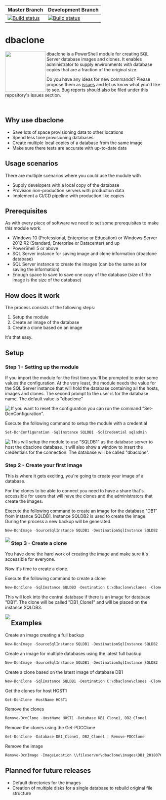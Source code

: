 | Master Branch | Development Branch |
| ------------- |-------------|
|[![Build status](https://ci.appveyor.com/api/projects/status/p0n8te660hx5yylq/branch/development?svg=true)](https://ci.appveyor.com/project/sanderstad/psdatabaseclone/branch/master) | [![Build status](https://ci.appveyor.com/api/projects/status/p0n8te660hx5yylq/branch/development?svg=true)](https://ci.appveyor.com/project/sanderstad/psdatabaseclone/branch/development) |


# dbaclone
<img src="https://psdatabaseclone.org/wp-content/uploads/2018/07/PSDatabaseClone_Logo_128.png" align="left" with="128px" height="131px"/> dbaclone is a PowerShell module for creating SQL Server database images and clones.
It enables administrator to supply environments with database copies that are a fraction of the original size.

Do you have any ideas for new commands? Please propose them as <a href="https://dbaclone.io/issues" target="_blank">issues</a> and let us know what you'd like to see. Bug reports should also be filed under this repository's issues section.

<br/>

## Why use dbaclone

* Save lots of space provisioning data to other locations
* Spend less time provisioning databases
* Create multiple local copies of a database from the same image
* Make sure there tests are accurate with up-to-date data

## Usage scenarios

There are multiple scenarios where you could use the module with
* Supply developers with a local copy of the database
* Provision non-production servers with production data
* Implement a CI/CD pipeline with production like copies

## Prerequisites

As with every piece of software we need to set some prerequisites to make this module work.

* Windows 10 (Professional, Enterprise or Education) or Windows Server 2012 R2 (Standard, Enterprise or Datacenter) and up
* PowerShell 5 or above
* SQL Server instance for saving image and clone information (dbaclone database)
* SQL Server instance to create the images (can be the same as for saving the information)
* Enough space to save to save one copy of the database (size of the image is the size of the database)

## How does it work

The process consists of the following steps:

1. Setup the module
2. Create an image of the database
3. Create a clone based on an image

It's that easy.

## Setup

### Step 1 - Setting up the module
If you import the module for the first time you'll be prompted to enter some values the configuration.
At the very least, the module needs the value for the SQL Server instance that will hold the database containing all the hosts, images and clones.
The second prompt to the user is for the database name. The default value is "dbaclone"

<img src="https://psdatabaseclone.org/wp-content/uploads/2018/07/PSDatabaseClone_Module_InitialSetup.png" align="left" style="max-width: 100%"/>

If you want to reset the configuration you can run the command "Set-DcnConfiguration".

Execute the following command to setup the module with a credential
```powershell
Set-DcnConfiguration -SqlInstance SQLDB1 -SqlCredential sqladmin
```

<img src="https://psdatabaseclone.org/wp-content/uploads/2018/07/PSDatabaseClone_Module_ManualSetup.png" align="left" style="max-width: 100%"/>

This will setup the module to use "SQLDB1" as the database server to host the dbaclone database.
It will also show a window to insert the credentials for the connection. The database will be called "dbaclone".

### Step 2 - Create your first image
This is where it gets exciting, you're going to create your image of a database.

For the clones to be able to connect you need to have a share that's accessible for users that will have the clones and the administrators that create the images.

Execute the following command to create an image for the database "DB1" from instance SQLDB1. Instance SQLDB2 is used to create the image.
During the process a new backup will be generated.

```powershell
New-DcnImage -SourceSqlInstance SQLDB1 -DestinationSqlInstance SQLDB2 -ImageNetworkPath \\fileserver\dbaclone\images -Database DB1 -CreateFullBackup
```

<img src="https://dbaclone.org/wp-content/uploads/2018/07/PSDatabaseClone_CreateImage.png" align="left" style="max-width: 100%"/>

### Step 3 - Create a clone
You have done the hard work of creating the image and make sure it's accessible for everyone.

Now it's time to create a clone.

Execute the following command to create a clone

```powershell
New-DcnClone -SqlInstance SQLDB3 -Destination C:\dbaclone\clones -CloneName DB1_Clone1 -Database DB1 -LatestImage
```

This will look into the central database if there is an image for database "DB1". The clone will be called "DB1_Clone1" and will be placed on the instance SQLDB3.

<img src="https://dbaclone.org/wp-content/uploads/2018/07/PSDatabaseClone_CreateClone.png" align="left" style="max-width: 100%"/>

## Examples

Create an image creating a full backup

```powershell
New-DcnImage -SourceSqlInstance SQLDB1 -DestinationSqlInstance SQLDB2 -ImageNetworkPath \\fileserver\dbaclone\images -Database DB1 -CreateFullBackup
```

Create an image for multiple databases using the latest full backup

```powershell
New-DcnImage -SourceSqlInstance SQLDB1 -DestinationSqlInstance SQLDB2 -ImageNetworkPath \\fileserver\dbaclone\images -Database DB1, DB2 -UseLastFullBackup
```

Create a clone based on the latest image of database DB1

```powershell
New-DcnClone -SqlInstance SQLDB1 -Destination C:\dbaclone\clones -CloneName DB1_Clone1 -Database DB1 -LatestImage
```

Get the clones for host HOST1

```powershell
Get-DcnClone -HostName HOST1
```

Remove the clones

```powershell
Remove-DcnClone -HostName HOST1 -Database DB1_Clone1, DB2_Clone1
```

Remove the clones using the Get-PDCClone

```powershell
Get-DcnClone -Database DB1_Clone1, DB2_Clone1 | Remove-PDCClone
```

Remove the image

```powershell
Remove-DcnImage -ImageLocation \\fileserver\dbaclone\images\DB1_20180703085917.vhdx
```

## Planned for future releases
* Default directories for the images
* Creation of multiple disks for a single database to rebuild original file structure